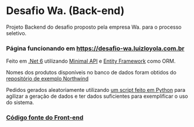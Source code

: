 # Desafio Wa. (Back-end)


Projeto Backend do desafio proposto pela empresa Wa. para o processo seletivo.


### Página funcionando em https://desafio-wa.luizloyola.com.br


Feito em [.Net 6](https://dotnet.microsoft.com/en-us/) utilizando [Minimal API](https://docs.microsoft.com/en-us/aspnet/core/fundamentals/minimal-apis?view=aspnetcore-6.0) e [Entity Framework](https://docs.microsoft.com/en-us/ef/) como ORM.


Nomes dos produtos disponíveis no banco de dados foram obtidos do [repositório de exemplo Northwind](https://github.com/graphql-compose/graphql-compose-examples/tree/master/examples/northwind/data/csv)


Pedidos gerados aleatoriamente utilizando [um script feito em Python](https://github.com/LuizLoyola/desafio-wa-back/blob/master/DesafioWaBack/generator/main.py) para agilizar a geração de dados e ter dados suficientes para exemplificar o uso do sistema.  


### [Código fonte do Front-end](https://github.com/LuizLoyola/desafio-wa-front)